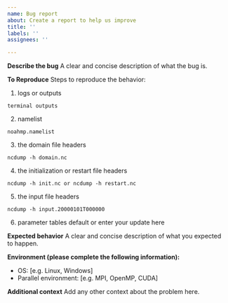 ```yaml
---
name: Bug report
about: Create a report to help us improve
title: ''
labels: ''
assignees: ''

---
```


**Describe the bug**
A clear and concise description of what the bug is.

**To Reproduce**
Steps to reproduce the behavior:
1. logs or outputs
```
terminal outputs
```
2. namelist
```
noahmp.namelist
```
3. the domain file headers
```
ncdump -h domain.nc
```
4. the initialization or restart file headers
```
ncdump -h init.nc or ncdump -h restart.nc
```
5. the input file headers
```
ncdump -h input.20000101T000000
```
6. parameter tables
default or enter your update here

**Expected behavior**
A clear and concise description of what you expected to happen.

**Environment (please complete the following information):**
 - OS: [e.g. Linux, Windows]
 - Parallel environment: [e.g. MPI, OpenMP, CUDA]

**Additional context**
Add any other context about the problem here.
